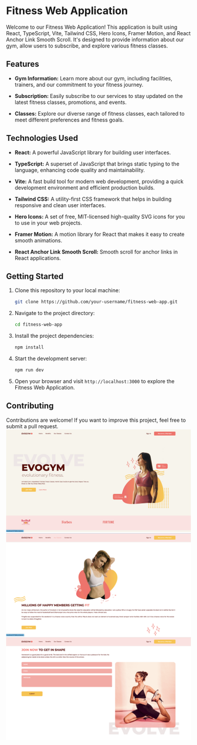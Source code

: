 # Fitness Web Application

Welcome to our Fitness Web Application! This application is built using React, TypeScript, Vite, Tailwind CSS, Hero Icons, Framer Motion, and React Anchor Link Smooth Scroll. It's designed to provide information about our gym, allow users to subscribe, and explore various fitness classes.

## Features

- **Gym Information:** Learn more about our gym, including facilities, trainers, and our commitment to your fitness journey.

- **Subscription:** Easily subscribe to our services to stay updated on the latest fitness classes, promotions, and events.

- **Classes:** Explore our diverse range of fitness classes, each tailored to meet different preferences and fitness goals.

## Technologies Used

- **React:** A powerful JavaScript library for building user interfaces.

- **TypeScript:** A superset of JavaScript that brings static typing to the language, enhancing code quality and maintainability.

- **Vite:** A fast build tool for modern web development, providing a quick development environment and efficient production builds.

- **Tailwind CSS:** A utility-first CSS framework that helps in building responsive and clean user interfaces.

- **Hero Icons:** A set of free, MIT-licensed high-quality SVG icons for you to use in your web projects.

- **Framer Motion:** A motion library for React that makes it easy to create smooth animations.

- **React Anchor Link Smooth Scroll:** Smooth scroll for anchor links in React applications.

## Getting Started

1. Clone this repository to your local machine:

    ```bash
    git clone https://github.com/your-username/fitness-web-app.git
    ```

2. Navigate to the project directory:

    ```bash
    cd fitness-web-app
    ```

3. Install the project dependencies:

    ```bash
    npm install
    ```

4. Start the development server:

    ```bash
    npm run dev
    ```

5. Open your browser and visit `http://localhost:3000` to explore the Fitness Web Application.

## Contributing

Contributions are welcome! If you want to improve this project, feel free to submit a pull request.
![Home Page](/public/homePage.png)
![membPage](/public/membPage.png)
![SignInPage](/public/signPage.png)